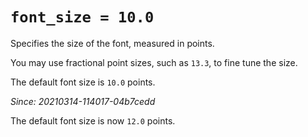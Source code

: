 # `font_size = 10.0`

Specifies the size of the font, measured in points.

You may use fractional point sizes, such as `13.3`, to fine tune the size.

The default font size is `10.0` points.

*Since: 20210314-114017-04b7cedd*

The default font size is now `12.0` points.

